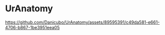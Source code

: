 # UrAnatomy

https://github.com/Danicubo/UrAnatomy/assets/89595391/c49da581-e661-4706-b867-1be3951eea05

